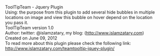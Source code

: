 ToolTipTeam - Jquery Plugin <br />
Using: the purpose from this plugin to add several hide bubbles in multiple locations on image and view this bubble on hover depend on the location you pass it.<br />
ToolTipTeam version 1.0<br />
Author: twitter: @islamzatary, my blog: (http://www.islamzatary.com)<br />
Created on June 09, 2012<br />
To read more about this plugin please check the following link:
http://www.islamzatary.com/teamtooltip-jquey-plugin/




